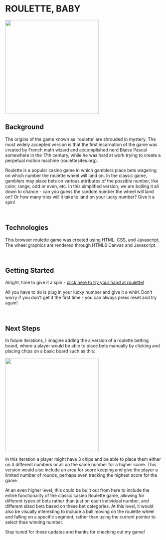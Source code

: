 # ROULETTE, BABY

<img src="https://i.imgur.com/1scgB4Z.png" width=300>

## Background

The origins of the game known as ‘roulette’ are shrouded in mystery. The most widely accepted version is that the first incarnation of the game was created by French math wizard and accomplished nerd Blaise Pascal somewhere in the 17th century, while he was hard at work trying to create a perpetual motion machine (roulettesites.org).

Roulette is a popular casino game in which gamblers place bets wagering on which number the roulette wheel will land on. In the classic game, gamblers may place bets on various attributes of the possible number, like color, range, odd or even, etc. In this simplified version, we are boiling it all down to chance - can you guess the random number the wheel will land on? Or how many tries will it take to land on your lucky number? Give it a spin!

<br>

## Technologies

This browser roulette game was created using HTML, CSS, and Javascript. The wheel graphics are rendered through HTML6 Canvas and Javascript.

<br>

## Getting Started
Alright, time to give it a spin - [click here to try your hand at roulette!](https://pauladixon.github.io/roulette/)

All you have to do is plug in your lucky number and give it a whirl. Don't worry if you don't get it the first time - you can always press reset and try again!

<br>

## Next Steps

  In future iterations, I imagine adding the a version of a roulette betting board, where a player would be able to place bets manually by clicking and placing chips on a basic board such as this:


  <img src="https://i.imgur.com/TqXwh6J.png" width=300>

  In this iteration a player might have 3 chips and be able to place them either on 3 different numbers or all on the same number for a higher score. This version would also include an area for score keeping and give the player a limited number of rounds, perhaps even tracking the highest score for the game.

  At an even higher level, this could be built out from here to include the entire functionality of the classic casino Roulette game, allowing for different types of bets rather than just on each individual number, and different sized bets based on these bet categories. At this level, it would also be visually interesting to include a ball moving on the roulette wheel and falling on a specific segment, rather than using the current pointer to select thee winning number.

  Stay tuned for these updates and thanks for checking out my game!